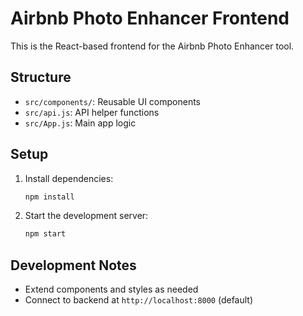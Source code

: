# Airbnb Photo Enhancer Frontend

This is the React-based frontend for the Airbnb Photo Enhancer tool.

## Structure
- `src/components/`: Reusable UI components
- `src/api.js`: API helper functions
- `src/App.js`: Main app logic

## Setup
1. Install dependencies:
   ```bash
   npm install
   ```
2. Start the development server:
   ```bash
   npm start
   ```

## Development Notes
- Extend components and styles as needed
- Connect to backend at `http://localhost:8000` (default)
